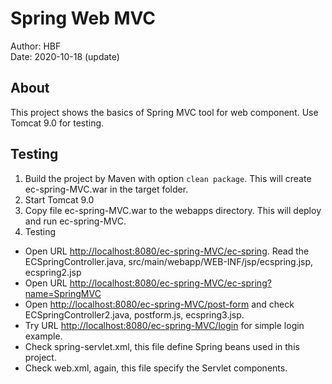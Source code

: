 # Spring Web MVC
Author: HBF  
Date: 2020-10-18 (update)  

## About

This project shows the basics of Spring MVC tool for web component. Use Tomcat 9.0 for testing. 

## Testing 

1. Build the project by Maven with option `clean package`. This will create ec-spring-MVC.war in the target folder.
2. Start Tomcat 9.0 
3. Copy file ec-spring-MVC.war to the webapps directory. This will deploy and run ec-spring-MVC.   
4. Testing 

- Open URL [http://localhost:8080/ec-spring-MVC/ec-spring](http://localhost:8080/ec-spring-MVC/ec-spring). Read the ECSpringController.java,  src/main/webapp/WEB-INF/jsp/ecspring.jsp, ecspring2.jsp
- Open URL [http://localhost:8080/ec-spring-MVC/ec-spring?name=SpringMVC](http://localhost:8080/ec-spring-MVC/ec-spring?name=SpringMVC)
- Open [http://localhost:8080/ec-spring-MVC/post-form](http://localhost:8080/ec-spring-MVC/post-form)  and check ECSpringController2.java, postform.js, ecspring3.jsp. 
- Try URL  [http://localhost:8080/ec-spring-MVC/login](http://localhost:8080/ec-spring-MVC/login) for simple login example. 
- Check spring-servlet.xml, this file define Spring beans used in this project. 
- Check web.xml, again, this file specify the Servlet components. 

